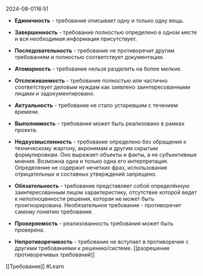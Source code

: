  2024-08-0116:51

- **Единичность** - требование описывает одну и только одну вещь.
  
- **Завершенность** - требование полностью определено в одном месте и вся необходимая информация присутствует.
  
- **Последовательность** - требование не противоречит другим требованиям и полностью соответствует документации.
  
- **Атомарность** - требование нельзя разделить на более мелкие.
  
- **Отслеживаемость** - требование полностью или частично соответствует деловым нуждам как заявлено заинтересованными лицами и задокументировано.
  
- **Актуальность** - требование не стало устаревшим с течением времени.
  
- **Выполнимость** - требование может быть реализовано в рамках проекта.
  
- **Недвусмысленность** - требование определено без обращения к техническому жаргону, акронимам и другим скрытым формулировкам. Оно выражает объекты и факты, а не субъективные мнения. Возможна одна и только одна его интерпретация. Определение не содержит нечетких фраз, использование отрицательных и составных утверждений запрещено.
  
- **Обязательность** - требование представляет собой определённую заинтересованным лицом характеристику, отсутствие которой ведет к неполноценности решения, которая не может быть проигнорирована. Необязательное требование - противоречит самому понятию требования.
  
- **Проверяемость** - реализованность требования может быть проверена.
  
- **Непротиворечивость** - требование не вступает в противоречие с другими требованиями к решению/системе. [[разрешение противоречивых требований]]

[[Требование]]
#Learn